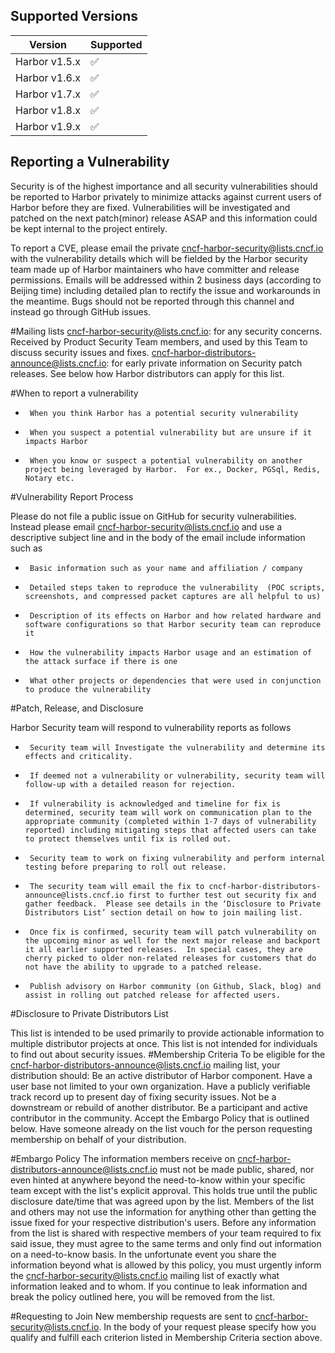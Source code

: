 ## Supported Versions
 
| Version | Supported          |
| ------- | ------------------ |
| Harbor v1.5.x   | :white_check_mark: |
| Harbor v1.6.x   | :white_check_mark: |
| Harbor v1.7.x   | :white_check_mark: |
| Harbor v1.8.x   | :white_check_mark: |
| Harbor v1.9.x   | :white_check_mark: |
 
## Reporting a Vulnerability
 
Security is of the highest importance and all security vulnerabilities should be reported to Harbor privately to minimize attacks against current users of Harbor before they are fixed.  Vulnerabilities will be investigated and patched on the next patch(minor) release ASAP and this information could be kept internal to the project entirely.  
 
To report a CVE, please email the private cncf-harbor-security@lists.cncf.io with the vulnerability details which will be fielded by the Harbor security team made up of Harbor maintainers who have committer and release permissions.  Emails will be addressed within 2 business days (according to Beijing time) including detailed plan to rectify the issue and workarounds in the meantime.  Bugs should not be reported through this channel and instead go through GitHub issues.
 
#Mailing lists
cncf-harbor-security@lists.cncf.io: for any security concerns. Received by Product Security Team members, and used by this Team to discuss security issues and fixes.
cncf-harbor-distributors-announce@lists.cncf.io: for early private information on Security patch releases. See below how Harbor distributors can apply for this list.


#When to report a vulnerability
 
-      When you think Harbor has a potential security vulnerability
-      When you suspect a potential vulnerability but are unsure if it impacts Harbor
-      When you know or suspect a potential vulnerability on another project being leveraged by Harbor.  For ex., Docker, PGSql, Redis, Notary etc.
 
 
#Vulnerability Report Process
 
Please do not file a public issue on GitHub for security vulnerabilities.  Instead please email cncf-harbor-security@lists.cncf.io and use a descriptive subject line and in the body of the email include information such as  
 
-      Basic information such as your name and affiliation / company
-      Detailed steps taken to reproduce the vulnerability  (POC scripts, screenshots, and compressed packet captures are all helpful to us)
-      Description of its effects on Harbor and how related hardware and software configurations so that Harbor security team can reproduce it
-      How the vulnerability impacts Harbor usage and an estimation of the attack surface if there is one
-      What other projects or dependencies that were used in conjunction to produce the vulnerability 
 
 
#Patch, Release, and Disclosure
 
Harbor Security team will respond to vulnerability reports as follows
 
-      Security team will Investigate the vulnerability and determine its effects and criticality.
-      If deemed not a vulnerability or vulnerability, security team will follow-up with a detailed reason for rejection.
-      If vulnerability is acknowledged and timeline for fix is determined, security team will work on communication plan to the appropriate community (completed within 1-7 days of vulnerability reported) including mitigating steps that affected users can take to protect themselves until fix is rolled out.
-      Security team to work on fixing vulnerability and perform internal testing before preparing to roll out release.
-      The security team will email the fix to cncf-harbor-distributors-announce@lists.cncf.io first to further test out security fix and gather feedback.  Please see details in the ‘Disclosure to Private Distributors List’ section detail on how to join mailing list.
-      Once fix is confirmed, security team will patch vulnerability on the upcoming minor as well for the next major release and backport it all earlier supported releases.  In special cases, they are cherry picked to older non-related releases for customers that do not have the ability to upgrade to a patched release.
-      Publish advisory on Harbor community (on Github, Slack, blog) and assist in rolling out patched release for affected users.  
 
#Disclosure to Private Distributors List

This list is intended to be used primarily to provide actionable information to multiple distributor projects at once. This list is not intended for individuals to find out about security issues.
#Membership Criteria
To be eligible for the cncf-harbor-distributors-announce@lists.cncf.io mailing list, your distribution should:
Be an active distributor of Harbor component.
Have a user base not limited to your own organization.
Have a publicly verifiable track record up to present day of fixing security issues.
Not be a downstream or rebuild of another distributor.
Be a participant and active contributor in the community.
Accept the Embargo Policy that is outlined below.
Have someone already on the list vouch for the person requesting membership on behalf of your distribution.
 
#Embargo Policy
The information members receive on cncf-harbor-distributors-announce@lists.cncf.io must not be made public, shared, nor even hinted at anywhere beyond the need-to-know within your specific team except with the list's explicit approval. This holds true until the public disclosure date/time that was agreed upon by the list. Members of the list and others may not use the information for anything other than getting the issue fixed for your respective distribution's users.
Before any information from the list is shared with respective members of your team required to fix said issue, they must agree to the same terms and only find out information on a need-to-know basis.
In the unfortunate event you share the information beyond what is allowed by this policy, you must urgently inform the cncf-harbor-security@lists.cncf.io mailing list of exactly what information leaked and to whom.
If you continue to leak information and break the policy outlined here, you will be removed from the list.
 
#Requesting to Join
New membership requests are sent to cncf-harbor-security@lists.cncf.io.
In the body of your request please specify how you qualify and fulfill each criterion listed in Membership Criteria section above.

